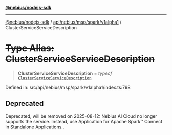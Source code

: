 [**@nebius/nodejs-sdk**](../../../../../../README.md)

---

[@nebius/nodejs-sdk](../../../../../../README.md) / [api/nebius/msp/spark/v1alpha1](../README.md) / ClusterServiceServiceDescription

# ~~Type Alias: ClusterServiceServiceDescription~~

> **ClusterServiceServiceDescription** = _typeof_ [`ClusterServiceServiceDescription`](../variables/ClusterServiceServiceDescription.md)

Defined in: src/api/nebius/msp/spark/v1alpha1/index.ts:798

## Deprecated

Deprecated, will be removed on 2025-08-12: Nebius AI Cloud no longer supports the service. Instead, use Application for Apache Spark™ Connect in Standalone Applications..
